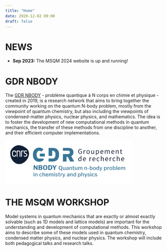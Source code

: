 ```yaml
---
title: "Home"
date: 2020-12-02 09:00
draft: false
---
```


# NEWS
* **Sep 2023:** The MSQM 2024 website is up and running!

# GDR NBODY

The [GDR NBODY](https://wiki.lct.jussieu.fr/gdrnbody) - problème quantique à N corps en chimie et physique - created in 2019, is a research network that aims to bring together the community working on the quantum N-body problem, mostly from the viewpoint of quantum chemistry, but also including the viewpoints of condensed-matter physics, nuclear physics, and mathematics. The idea is to foster the development of new computational methods in quantum mechanics, the transfer of these methods from one discipline to another, and their efficient computer implementations.

<img width="400" style="vertical-align: middle;" src="/img/GDR_NBODY.png" />

# THE MSQM WORKSHOP

Model systems in quantum mechanics that are exactly or almost exactly solvable (such as 1D models and lattice models) are important for the 
understanding and development of computational methods. This workshop aims to describe some of these models used in quantum chemistry, condensed matter physics, and nuclear physics. The workshop will include both pedagogical talks and research talks.

